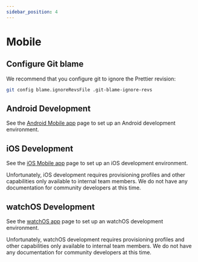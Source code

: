 ```yaml
---
sidebar_position: 4
---
```


# Mobile

## Configure Git blame

We recommend that you configure git to ignore the Prettier revision:

```bash
git config blame.ignoreRevsFile .git-blame-ignore-revs
```

## Android Development

See the [Android Mobile app](./android/index.md) page to set up an Android development environment.

## iOS Development

<Bitwarden>

See the [iOS Mobile app](./ios/index.mdx) page to set up an iOS development environment.

</Bitwarden>

<Community>

Unfortunately, iOS development requires provisioning profiles and other capabilities only available
to internal team members. We do not have any documentation for community developers at this time.

</Community>

## watchOS Development

<Bitwarden>

See the [watchOS app](./watchos) page to set up an watchOS development environment.

</Bitwarden>

<Community>

Unfortunately, watchOS development requires provisioning profiles and other capabilities only
available to internal team members. We do not have any documentation for community developers at
this time.

</Community>

